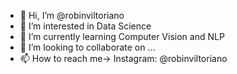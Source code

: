 - 👋 Hi, I’m @robinviltoriano
- 👀 I’m interested in Data Science
- 🌱 I’m currently learning Computer Vision and NLP
- 💞️ I’m looking to collaborate on ...
- 📫 How to reach me-> Instagram: @robinviltoriano

<!---
robinviltoriano/robinviltoriano is a ✨ special ✨ repository because its `README.md` (this file) appears on your GitHub profile.
You can click the Preview link to take a look at your changes.
--->
